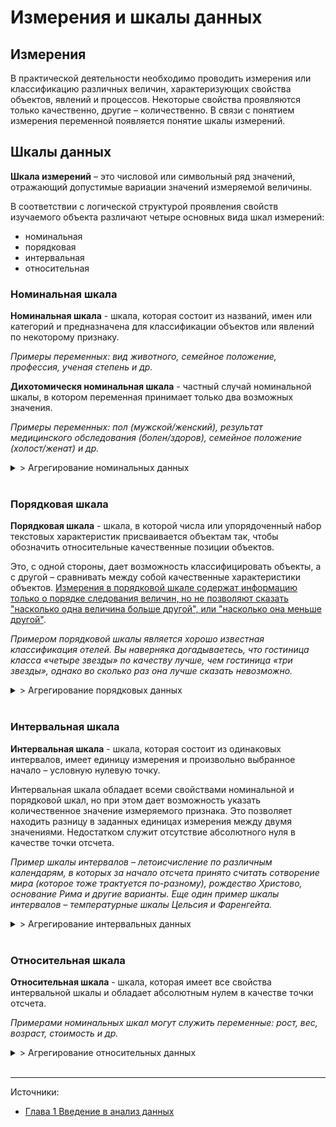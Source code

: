 # Измерения и шкалы данных

## Измерения 

В практической деятельности необходимо проводить измерения или классификацию различных величин, характеризующих свойства объектов, явлений и процессов. Некоторые свойства проявляются только качественно, другие – количественно. В связи с понятием измерения переменной появляется понятие шкалы измерений.

## Шкалы данных 

**Шкала измерений** – это числовой или символьный ряд значений, отражающий допустимые вариации значений измеряемой величины.

В соответствии с логической структурой проявления свойств изучаемого объекта различают четыре основных вида шкал измерений:
- номинальная
- порядковая
- интервальная
- относительная

### Номинальная шкала

**Номинальная шкала** - шкала, которая состоит из названий, имен или категорий и предназначена для классификации объектов или явлений по некоторому признаку.

*Примеры переменных: вид животного, семейное положение, профессия, ученая степень и др.*

**Дихотомическя номинальная шкала** - частный случай номинальной шкалы, в котором переменная принимает только два возможных значения.

*Примеры переменных: пол (мужской/женский), результат медицинского обследования (болен/здоров), семейное положение (холост/женат) и др.*

<details>
  <summary>> Агрегирование номинальных данных</summary>
  
  > Поскольку номинальные данные характеризуются только принадлежностью к тому или иному классу объектов, то в них отсутствует понятия нуля, единицы измерения и возможность сравнивать объекты на предмет упорядоченности. Тем не менее, можно подсчитать количество различных номинальных значений, выявить класс с наибольшим числом объектов, можно определить процентное соотношение количества объектов одного класса по отношению к общему количеству, который принято называть, однако нельзя вычислить среднее значение. Например, можно говорить о том, сколько специалистов выпустил университет: программистов, математиков, физиков, химиков, геологов, филологов, но нельзя подсчитать кого в среднем выпускает университет.

</details>
<br>

### Порядковая шкала

**Порядковая шкала** - шкала, в которой числа или упорядоченный набор текстовых характеристик присваивается объектам так, чтобы обозначить относительные качественные позиции объектов. 

Это, с одной стороны, дает возможность классифицировать объекты, а с другой – сравнивать между собой качественные характеристики объектов. <u>Измерения в порядковой шкале содержат информацию только о порядке следования величин, но не позволяют сказать "насколько одна величина больше другой", или "насколько она меньше другой"</u>.

*Примером порядковой шкалы является хорошо известная классификация отелей. Вы наверняка догадываетесь, что гостиница класса «четыре звезды» по качеству лучше, чем гостиница «три звезды», однако во сколько раз она лучше сказать невозможно.*

<details>
  <summary>> Агрегирование порядковых данных</summary>
  
  > В порядковой шкале можно уже использовать некоторые базовые статистические инструменты. Например, можно оценить моду, для того, чтобы понять, туристы какого веса чаще встречаются в выборке. Можно так же рассчитать ранговый коэффициент корреляции, который может показать, есть ли статистическая линейная связь между весом туристов и их настроением. Расчёт средней величины (а также медианы и стандартного отклонения) в порядковой шкале возможен, но в этом случае получаемое значение будет просто добавлять в нашу шкалу новые значения, но не более того. Например, если в шкале оценок за экзамены появилась «4.5» (как средняя между «4» и «5»), то это значение просто расширяет нашу шкалу, которая теперь будет содержать: «2», «3», «4», «4.5» и «5». Расстояние между «4» и «4.5», а также «4.5» и «5» всё так же невозможно адекватно измерить.

</details>
<br>

### Интервальная шкала

**Интервальная шкала** - шкала, которая состоит из одинаковых интервалов, имеет единицу измерения и произвольно выбранное начало – условную нулевую точку.

Интервальная шкала обладает всеми свойствами номинальной и порядковой шкал, но при этом дает возможность указать количественное значение измеряемого признака. Это позволяет находить разницу в заданных единицах измерения между двумя значениями. Недостатком служит отсутствие абсолютного нуля в качестве точки отсчета.

*Пример шкалы интервалов – летоисчисление по различным календарям, в которых за начало отсчета принято считать сотворение мира (которое тоже трактуется по-разному), рождество Христово, основание Рима и другие варианты.
Еще один пример шкалы интервалов – температурные шкалы Цельсия и Фаренгейта.*

<details>
  <summary>> Агрегирование интервальных данных</summary>
  
  > Со значениями интервальной шкалы можно проводить математические и статистические операции: складывать, вычитать, умножать и т.п. Формально – все эти операции возможны. Однако проводить их нужно только в том случае, если у получаемого результата есть разумная интерпретация. Например, можно подсчитать среднюю температуру в июне в какой-нибудь географической точке, но нелепо считать среднюю температуру по больнице.

</details>
<br>

### Относительная шкала

**Относительная шкала** - шкала, которая имеет все свойства интервальной шкалы и обладает абсолютным нулем в качестве точки отсчета.

*Примерами номинальных шкал могут служить переменные: рост, вес, возраст, стоимость и др.*

<details>
  <summary>> Агрегирование относительных данных</summary>
  
  > Для данных этой шкалы осмысленными являются все математические и статистические операции, включая деление. Например, цена товара измеряется в относительной шкале в рублях или другой валюте. Можно сравнивать цены на товары и говорить, что один из них в три раза дороже другого. Цена товара в 0 рублей означает, что товар бесплатный.

</details>
<br/>

<hr/>

Источники:
- [Глава 1 Введение в анализ данных](https://e.sfu-kras.ru/pluginfile.php/1740962/mod_resource/content/6/Глава%201%20Введение%20в%20анализ%20данных%20Лекция.pdf)